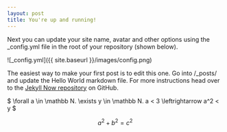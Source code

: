 ```yaml
---
layout: post
title: You're up and running!
---
```


Next you can update your site name, avatar and other options using the _config.yml file in the root of your repository (shown below).

![_config.yml]({{ site.baseurl }}/images/config.png)

The easiest way to make your first post is to edit this one. Go into /_posts/ and update the Hello World markdown file. For more instructions head over to the [Jekyll Now repository](https://github.com/barryclark/jekyll-now) on GitHub.

$ \forall a \in \mathbb N. \exists y \in \mathbb N. a < 3 \leftrightarrow a^2 < y $

$$ a^2 + b^2 = c^2 $$
